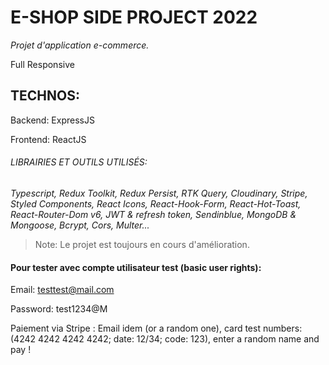 # E-SHOP SIDE PROJECT 2022
*Projet d'application e-commerce.*

Full Responsive

## TECHNOS:
Backend: ExpressJS

Frontend: ReactJS

###### LIBRAIRIES ET OUTILS UTILISÉS:
*Typescript, Redux Toolkit, Redux Persist, RTK Query, Cloudinary, Stripe, Styled Components, React Icons, React-Hook-Form, React-Hot-Toast, React-Router-Dom v6, JWT & refresh token, Sendinblue, MongoDB & Mongoose, Bcrypt, Cors, Multer...*

> Note: Le projet est toujours en cours d'amélioration.




#### Pour tester avec compte utilisateur test (basic user rights):

Email: testtest@mail.com

Password: test1234@M

Paiement via Stripe : Email idem (or a random one), card test numbers: (4242 4242 4242 4242; date: 12/34; code: 123), enter a random name and pay !
